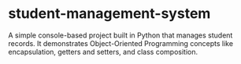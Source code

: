# student-management-system
A simple console-based project built in Python that manages student records. It demonstrates Object-Oriented Programming concepts like encapsulation, getters and setters, and class composition.
